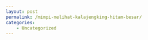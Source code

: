 ```yaml
---
layout: post
permalink: /mimpi-melihat-kalajengking-hitam-besar/
categories:
    - Uncategorized
---
```


